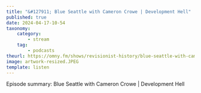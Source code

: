 ```yaml
---
title: "&#127911; Blue Seattle with Cameron Crowe | Development Hell"
published: true
date: 2024-04-17-10-54
taxonomy:
    category:
        - stream
    tag:
        - podcasts
theurl: https://omny.fm/shows/revisionist-history/blue-seattle-with-cameron-crowe-development-hell
image: artwork-resized.JPEG
template: listen
---
```


Episode summary: Blue Seattle with Cameron Crowe | Development Hell
